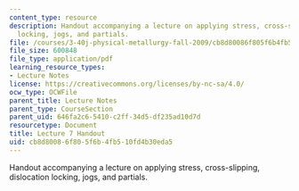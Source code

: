 ```yaml
---
content_type: resource
description: Handout accompanying a lecture on applying stress, cross-slipping, dislocation
  locking, jogs, and partials.
file: /courses/3-40j-physical-metallurgy-fall-2009/cb8d80086f805f6b4fb510fd4b30eda5_MIT3_40JF09_fig07.pdf
file_size: 600848
file_type: application/pdf
learning_resource_types:
- Lecture Notes
license: https://creativecommons.org/licenses/by-nc-sa/4.0/
ocw_type: OCWFile
parent_title: Lecture Notes
parent_type: CourseSection
parent_uid: 646fa2c6-5410-c2ff-34d5-df235ad10d7d
resourcetype: Document
title: Lecture 7 Handout
uid: cb8d8008-6f80-5f6b-4fb5-10fd4b30eda5
---
```

Handout accompanying a lecture on applying stress, cross-slipping, dislocation locking, jogs, and partials.